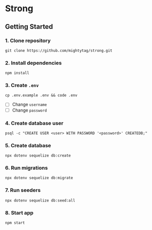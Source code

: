 # Strong

## Getting Started

### 1. Clone repository

`git clone https://github.com/mightytag/strong.git`

### 2. Install dependencies

`npm install`

### 3. Create `.env`

`cp .env.example .env && code .env`

- [ ] Change `username`
- [ ] Change `password`

### 4. Create database user

`psql -c "CREATE USER <user> WITH PASSWORD '<password>' CREATEDB;"`

### 5. Create database

`npx dotenv sequelize db:create`

### 6. Run migrations

`npx dotenv sequelize db:migrate`

### 7. Run seeders

`npx dotenv sequelize db:seed:all`

### 8. Start app

`npm start`
